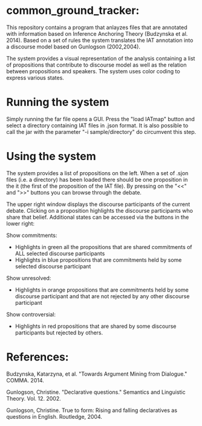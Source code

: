 # common_ground_tracker:

This repository contains a program that anlayzes files that are annotated with information based on Inference Anchoring Theory (Budzynska et al. 2014). 
Based on a set of rules the system translates the IAT annotation into a discourse model based on Gunlogson (2002,2004).  

The system provides a visual representation of the analysis containing a list of propositions that contribute to discourse model
as well as the relation between propositions and speakers. The system uses color coding to express various states.


# Running the system

Simply running the far file opens a GUI. Press the "load IATmap" button and select a directory containing IAT files in .json format. 
It is also possible to call the jar with the parameter "-i sample/directory" do circumvent this step. 

# Using the system
The system provides a list of propositions on the left. When a set of .sjon files (i.e. a directory) has been loaded
there should be one proposition in the it (the first of the proposition of the IAT file). By pressing on the "<<" and ">>" buttons 
you can browse through the debate. 

The upper right window displays the discourse participants of the current debate. Clicking on a proposition highlights the discourse 
participants who share that belief. Additional states can be accessed via the buttons in the lower right:

Show commitments:
- Highlights in green all the propositions that are shared commitments of ALL selected discourse participants
- Highlights in blue propositions that are commitments held by some selected discourse participant

Show unresolved: 
- Highlights in orange propositions that are commitments held by some discourse participant and that are not rejected by any other discourse
participant

Show controversial:
- Highlights in red propositions that are shared by some discourse participants but rejected by others. 


# References:

Budzynska, Katarzyna, et al. "Towards Argument Mining from Dialogue." COMMA. 2014.

Gunlogson, Christine. "Declarative questions." Semantics and Linguistic Theory. Vol. 12. 2002.

Gunlogson, Christine. True to form: Rising and falling declaratives as questions in English. Routledge, 2004.
